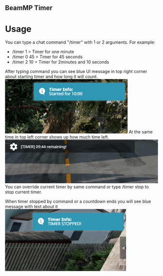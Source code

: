 ## BeamMP Timer

# Usage

You can type a chat command "/timer" with 1 or 2 arguments. For example:
- /timer 1 = Timer for one minute
- /timer 0 45 = Timer for 45 seconds
- /timer 2 10 = Timer for 2minutes and 10 seconds

After typing command you can see blue UI message in top right corner about starting timer and how long it will count.
![Blue Message](img/timer_start.png)
At the same time in top left corner shows up how much time left.
![Timer Left Message](img/timer_left.png)
You can override current timer by same command or type /timer stop to stop current timer.

When timer stopped by command or a countdown ends you will see blue message with text about it
![Timer Stop Message](img/timer_stop.png)